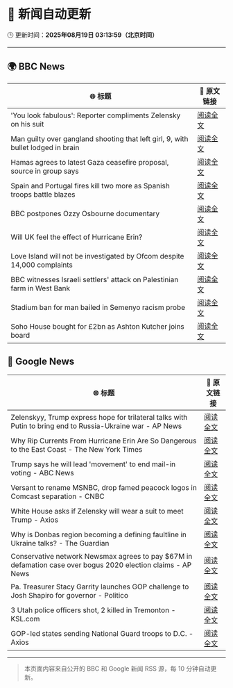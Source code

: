 # 🧠 新闻自动更新

🕒 更新时间：**2025年08月19日 03:13:59（北京时间）**

---

## 🌍 BBC News

| 🌐 标题 | 🔗 原文链接 |
|--------|-------------|
| 'You look fabulous': Reporter compliments Zelensky on his suit | [阅读全文](https://www.bbc.com/news/videos/c754xp344d0o?at_medium=RSS&at_campaign=rss) |
| Man guilty over gangland shooting that left girl, 9, with bullet lodged in brain | [阅读全文](https://www.bbc.com/news/articles/c939v7gejlpo?at_medium=RSS&at_campaign=rss) |
| Hamas agrees to latest Gaza ceasefire proposal, source in group says | [阅读全文](https://www.bbc.com/news/articles/ckgjye15zdlo?at_medium=RSS&at_campaign=rss) |
| Spain and Portugal fires kill two more as Spanish troops battle blazes | [阅读全文](https://www.bbc.com/news/articles/cz60y7npl32o?at_medium=RSS&at_campaign=rss) |
| BBC postpones Ozzy Osbourne documentary | [阅读全文](https://www.bbc.com/news/articles/cly41jzxxmpo?at_medium=RSS&at_campaign=rss) |
| Will UK feel the effect of Hurricane Erin? | [阅读全文](https://www.bbc.com/weather/articles/cg7jy3jk2e4o?at_medium=RSS&at_campaign=rss) |
| Love Island will not be investigated by Ofcom despite 14,000 complaints | [阅读全文](https://www.bbc.com/news/articles/cj4wlpvdzjyo?at_medium=RSS&at_campaign=rss) |
| BBC witnesses Israeli settlers' attack on Palestinian farm in West Bank | [阅读全文](https://www.bbc.com/news/articles/cewy88jle0eo?at_medium=RSS&at_campaign=rss) |
| Stadium ban for man bailed in Semenyo racism probe | [阅读全文](https://www.bbc.com/news/articles/clyvdp2n205o?at_medium=RSS&at_campaign=rss) |
| Soho House bought for £2bn as Ashton Kutcher joins board | [阅读全文](https://www.bbc.com/news/articles/ckgjy4d01jwo?at_medium=RSS&at_campaign=rss) |

## 📰 Google News

| 🌐 标题 | 🔗 原文链接 |
|--------|-------------|
| Zelenskyy, Trump express hope for trilateral talks with Putin to bring end to Russia-Ukraine war - AP News | [阅读全文](https://news.google.com/rss/articles/CBMiogFBVV95cUxQVkxfTU5tQmZGVlVmTk9FOGY0WmlRZHcyVWlwZnNFUFNYV2NPZDljYWNETkVPTW9lR2k3YjJWN1FEb200SVpPME8yWkVnTURGNm04YklqYlBsRmlhQkdxbmNUcE83eUZHWW5XRl9DMzlyUTJLa3dpaDFoNDd0NC1DRmwwYjJQTGlYaFMyUjgwVmgwdVNXVDBZZWRnTklEdElXdmc?oc=5) |
| Why Rip Currents From Hurricane Erin Are So Dangerous to the East Coast - The New York Times | [阅读全文](https://news.google.com/rss/articles/CBMimgFBVV95cUxQVEJqMWhRV3FVX3VxbDZsQ2ZGMHNtaGFmcnRfSkhYNWVYMk8tY3BuYl91THdCREpOb2JKTGpWVUJVSWUtU0NmMFN1d3g3ZUpTcVk1QUZEZk9GX0dMNEEyaEdReGRMbFV5V1dpN2M4RWdtYVN3eDN5Qm94dnJic3FkTGlzRElKa3N1Vk9ERFhfeGxic2ROLUFIbG13?oc=5) |
| Trump says he will lead 'movement' to end mail-in voting - ABC News | [阅读全文](https://news.google.com/rss/articles/CBMijwFBVV95cUxOZ0dIa1BZVk1OZ2VHM0c0V3JlYTRNRk9McjRRb3B0MVd1X0R1SGtpTmpWWVFuWkFJbG9KZ2JEVlppR0RtRFE1QjZzVUJ1R1RuaVl3YklYNi1EQnk1VlFrUlhaQ052aHBwcU1TTWJaRHJuSWRTVlBfUHcxei1DVGFRTlpCc0NPUlpuZ2hiZllMUdIBlAFBVV95cUxQNXNmZ1JkNkpGOUh2MjlHU0FVd2l4SS1Sd0h2OW9vbU1mUXNBNlp0LUtqTWJJeldHUHZOb3ZMdVJZdkM1MlJ4UHFzRTJQSkNZTHM3emo3b2dvUHpsbWhwWmZCMk5KT0lSNEdQRmpGamVLa0lKNUllbm9TdWliblZsRmE1OWpweFZCU2FQTjZQUkVpdktL?oc=5) |
| Versant to rename MSNBC, drop famed peacock logos in Comcast separation - CNBC | [阅读全文](https://news.google.com/rss/articles/CBMihgFBVV95cUxQNFlEUWIyUFpXS2dNaEUyZEpFckQtYnhWRXlVWVNfcHRxMkZnSm5WUWJZVGVMSkVBMHRXTDEtcXV0QmtMcWdnQ1A0NzAzaG5NbmlZTnBMUlA5Vnh6YVdtTkpkSnE1MUVQa1pYVXNEY0ZyYW5sOFhWOXFKcTBoSVZlUzFyWmRjd9IBiwFBVV95cUxPeVZDcGpoOExQcE9wQ091X210RVV0TWN5MVBybkRhQ0NPYlBYaEI4bV9ROUR1UG13WHJWZUF6aTUzTXJRZy1RUURoTXc1bktDS0VqYWdDcGlZUGxFU0hkYmtoWjNUeHRBMjR6VTRhVDNrb3BSWE5lRXBLNGpQV0poMXRsVFFJQVF3Q0Fj?oc=5) |
| White House asks if Zelensky will wear a suit to meet Trump - Axios | [阅读全文](https://news.google.com/rss/articles/CBMidEFVX3lxTFAxTEJWRFdDU180WDRwWUpYTkN6bFZVOTdlcXdTSV9mLW01aDNOOUVtNW0yU1o2UFRaWmhxUHBEaUx6WTRwMzF0RnhmVDd5Z0c5dmVnVk03bW51d2dWNm41MkpTMHFab2hpZFcwRm5wSTRaWVNi?oc=5) |
| Why is Donbas region becoming a defining faultline in Ukraine talks? - The Guardian | [阅读全文](https://news.google.com/rss/articles/CBMiqAFBVV95cUxQM2hzalRZU2U4RGdRcWJUYVBYVUhVeVZ4eFZULW1LcENXVkxZeUllZ005MnVqeTY3UHlEUExkZkFfbjJGZW1qTHRRWENRbVIxVWU4WTNvVk1BcndiMnVqd1JPbnlXazB2a00tT0cydENuLVJJWHVOa09VMUgyc0F1bk1CSEx3M1ZYZHZNWjBEdC1lWjdHUFlBWWYtYWRuUjVfaXJuT2p1OVc?oc=5) |
| Conservative network Newsmax agrees to pay $67M in defamation case over bogus 2020 election claims - AP News | [阅读全文](https://news.google.com/rss/articles/CBMiqAFBVV95cUxPSHVDUTNRb1NjMGFzLXNMSXp6aUNQSzRTVm4wRHVwczI1N1ZncmFRZkJ1SUQ3dnpMa2xQRkN2Z0YycUNtVGtIelI1eWZuMFptNXZDQnZMTmRORnRpdzRCMUxGandiZ1pjVXE5dnZyZzIyZ3hTZXQ3WWpsMEdWYUtOSHV4dXRJbXlucDNSYXdPcWwwWDJ3bzBjb21iajkzS0tFRDU0TU00RjY?oc=5) |
| Pa. Treasurer Stacy Garrity launches GOP challenge to Josh Shapiro for governor - Politico | [阅读全文](https://news.google.com/rss/articles/CBMipgFBVV95cUxQSUJWbG1Lb1NQblU3OXdtU2d2aUJFeS1wc0RpbWNHME54VGN1TnBqejFqWENUakRwdDJjM0ZNck5VSUVKT0xESzd0bWRyd1pvZTdSRGQ2YTByd2Rxczl0SEYydFNPUnJwdEFTSlhocm5OME1meElhZWItb1B4TEJJQU9BanpDdkFNNjl1cVBGNHQ1cTNxRVRtT2dSNFhNLW9LX0U5b09n?oc=5) |
| 3 Utah police officers shot, 2 killed in Tremonton - KSL.com | [阅读全文](https://news.google.com/rss/articles/CBMijwFBVV95cUxNMDRpZTdsTFdEUlg5X3NmVXFFWVdDc3ZHZEd3NUhDWjZVNXFJeU5IcVotM3RlVUQxQ3FaRm8yMzRCTUR0Nk1FODlsMDdmRXFSZlgzYUxtR2VhSk9VMDk2N3pueFplRnl4YUxKeUFtNFRsR2pmWnNYRmNOdXZ5YldCZ0R1T1VMQV94Z2t6b3VrWQ?oc=5) |
| GOP-led states sending National Guard troops to D.C. - Axios | [阅读全文](https://news.google.com/rss/articles/CBMie0FVX3lxTE5XVVpjVFRlQk1weTZOcDZUbHp4TkJhVk51OE84X2hGRjZpU2hqcUpsclJrOW85RnNOMkZ6RFA5VER1ZlpBVC1jaHRKdzU3MUdyTmo5djZLejV2bjNuZGtsWjQ4Z0x2VTJJbzJ4MlhxVDVzcTNUZzc1VV8xNA?oc=5) |

---
> 本页面内容来自公开的 BBC 和 Google 新闻 RSS 源，每 10 分钟自动更新。